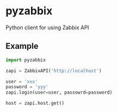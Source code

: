 # pyzabbix

Python client for using Zabbix API

## Example

```python
import pyzabbix

zapi = ZabbixAPI('http://localhost')

user = 'xxx'
password = 'yyy'
zapi.login(user=user, passowrd=password)

host = zapi.host.get()
```
